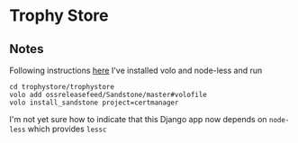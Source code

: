 # Trophy Store

## Notes

Following instructions [here](https://github.com/ossreleasefeed/Sandstone#for-sites-based-on-playdoh) 
I've installed volo and node-less and run
```
cd trophystore/trophystore
volo add ossreleasefeed/Sandstone/master#volofile
volo install_sandstone project=certmanager
```

I'm not yet sure how to indicate that this Django app now depends on `node-less` which provides `lessc`
